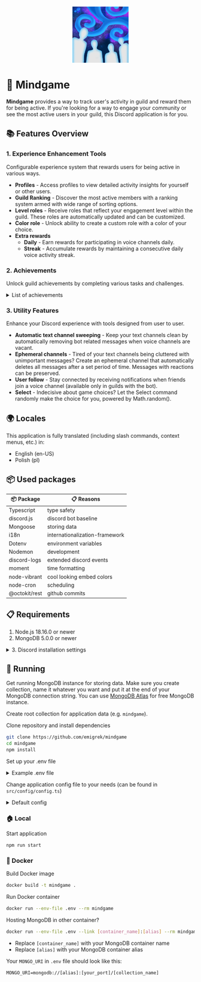 <p align="center">
    <img alt="Mindgame logo" style="height: 150px;width: 150px;" src="https://raw.githubusercontent.com/emigrek/mindgame/main/media/logo.png" />
</p>

# 🌌 Mindgame
**Mindgame** provides a way to track user's activity in guild and reward them for being active. If you're looking for a way to engage your community or see the most active users in your guild, this Discord application is for you.

## 📚 Features Overview
### 1. **Experience Enhancement Tools** 
Configurable experience system that rewards users for being active in various ways.

* **Profiles** -  Access profiles to view detailed activity insights for yourself or other users.
* **Guild Ranking** - Discover the most active members with a ranking system armed with wide range of sorting options.
* **Level roles** - Receive roles that reflect your engagement level within the guild. These roles are automatically updated and can be customized.
* **Color role** - Unlock ability to create a custom role with a color of your choice.
* **Extra rewards**
    * **Daily** - Earn rewards for participating in voice channels daily.
    * **Streak** - Accumulate rewards by maintaining a consecutive daily voice activity streak.

### 2. **Achievements**
Unlock guild achievements by completing various tasks and challenges.

<details>

<summary>List of achievements</summary>

| Name                   | Deciding factor                                            |
|------------------------|--------------------------------------------------------|
| Unique Reactions       | Number of reactions from other users.                              |
| Coordinated Action     | Time between you joining voice channel and someone else joining you. |
| Suss                   | Time spent alone in voice channel.                       |
| Streamer               | Time spent streaming.                                    |
| Ghost                 | Join voice channel with `Invisible` status.              |

</details>

### 3. **Utility Features**
Enhance your Discord experience with tools designed from user to user.

* **Automatic text channel sweeping** - Keep your text channels clean by automatically removing bot related messages when voice channels are vacant.
* **Ephemeral channels** - Tired of your text channels being cluttered with unimportant messages? Create an ephemeral channel that automatically deletes all messages after a set period of time. Messages with reactions can be preserved.
* **User follow** - Stay connected by receiving notifications when friends join a voice channel (available only in guilds with the bot).
* **Select** - Indecisive about game choices? Let the Select command randomly make the choice for you, powered by Math.random().

## 🌍 Locales
This application is fully translated (including slash commands, context menus, etc.) in:
- English (en-US)
- Polish (pl)

## 📦 Used packages
| 📦 Package    | 📋 Reasons                     |
|---------------|--------------------------------|
| Typescript    | type safety                    |
| discord.js    | discord bot baseline           |
| Mongoose      | storing data                   |
| i18n          | internationalization-framework |
| Dotenv        | environment variables          |
| Nodemon       | development                    |
| discord-logs  | extended discord events        |
| moment        | time formatting                |
| node-vibrant  | cool looking embed colors      |
| node-cron     | scheduling                     |
| @octokit/rest | github commits                 |

## 📋 Requirements 

1. Node.js 18.16.0 or newer
2. MongoDB 5.0.0 or newer
<details>
<summary>3. Discord installation settings</summary>

![Discord installation settings](https://raw.githubusercontent.com/emigrek/mindgame/main/media/installation-settings.png)

</details>


## 🚀 Running
Get running MongoDB instance for storing data. Make sure you create collection, name it whatever you want and put it at the end of your MongoDB connection string. You can use [MongoDB Atlas](https://www.mongodb.com/cloud/atlas) for free MongoDB instance. 

Create root collection for application data (e.g. `mindgame`).

Clone repository and install dependencies
``` bash
git clone https://github.com/emigrek/mindgame
cd mindgame
npm install
```

Set up your .env file
<details>
<summary>Example .env file</summary>

``` .env
DISCORD_TOKEN=Discord bot token
DISCORD_CLIENT_ID=Discord application client ID
MONGO_URI=MongoDB connection string (IMPORTANT: put root collection name at the end of the connection string)
OWNER_ID=Your Discord ID
```
</details>

Change application config file to your needs (can be found in ```src/config/config.ts```)
<details>
<summary>Default config</summary>

``` typescript
import {ActivityStreak, Config} from "@/interfaces";

export const config: Config = {
    // Experience configuration
    experience: {
        constant: 0.3829,
        message: {
            enabled: true,
            value: 150,
            multiplier: (files: boolean) => files ? 2 : 1,
        },
        voice: {
            enabled: true,
            value: 0.007,
            multiplier: (seconds: number, inVoice: number) => {
                const hours = seconds / 3600;
                const boost = 1 + Math.sqrt(Math.max(hours, 1));
                return boost * (inVoice + 1);
            },

            dailyActivityReward: 5000,
            significantActivityStreakReward: 10000,
        },
        presence: {
            enabled: true,
            value: 0.0007,
            multiplier: (seconds: number) => {
                const hours = seconds / 3600;
                return hours < 12 ? 1 : 0.5;
            },
        },
    },

    // Hours of inactivity before a user is considered to be on a long break. When user join a voice channel after a long break, his followers are notified about it.
    userLongBreakHours: 8,

    // Timeout after which text channel's bots messages are swept before the guild is considered as empty
    emptyGuildSweepTimeoutMs: 10_000,

    // List of bot prefixes based on which messages are considered as bot messages and are swept when guild voice channels are empty
    // Besides that list, all messages from bot users are considered as bot messages
    emptyGuildSweepBotPrefixesList: ['!', '$', '%', '^', '&', '(', ')', '/'],

    // Whether to automatically put slash commands on client login
    autoPutSlashCommands: true,
    
    // Configuration for invite notifications
    inviteNotification: {
        enabled: true,
        // Chance for guild invite notifications to be sent after a notifications work start
        chance: 10,
    },

    // A function that determines whether a streak is significant enough to be notified about
    // The default formula is that a streak is significant if it's 3 or 5 or a multiple of 10
    voiceActivityStreakLogic: ({ streak, maxStreak }): ActivityStreak => {
        if (!streak || !maxStreak) {
            return {
                streak: undefined,
                maxStreak: undefined,
                isSignificant: false,
                nextSignificant: 0,
            }
        }
        
        const { value: c } = streak;

        const isSignificant = c === 3 || c === 5 || (c > 0 && c % 10 === 0);
        const nextSignificant = (() => {
            if (c < 3) return 3;
            if (c < 5) return 5;
            if (c < 10) return 10;
            else return Math.ceil((c + 1) / 10) * 10;
        })();

        return {
            streak,
            maxStreak: maxStreak,
            isSignificant,
            nextSignificant,
        }
    }
}
```
</details>

### 🏠 Local

Start application

``` bash
npm run start
```

### 🐳 Docker 

Build Docker image

``` bash
docker build -t mindgame .
```

Run Docker container

``` bash
docker run --env-file .env --rm mindgame
```

Hosting MongoDB in other container?

``` bash
docker run --env-file .env --link [container_name]:[alias] --rm mindgame
```

* Replace `[container_name]` with your MongoDB container name
* Replace `[alias]` with your MongoDB container alias

Your `MONGO_URI` in `.env` file should look like this:

``` .env
MONGO_URI=mongodb://[alias]:[your_port]/[collection_name]
```